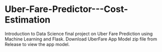 # Uber-Fare-Predictor---Cost-Estimation
Introduction to Data Science final project on Uber Fare Prediction using Machine Learning and Flask.
Download UberFare App Model zip file from Release to view the app model.
